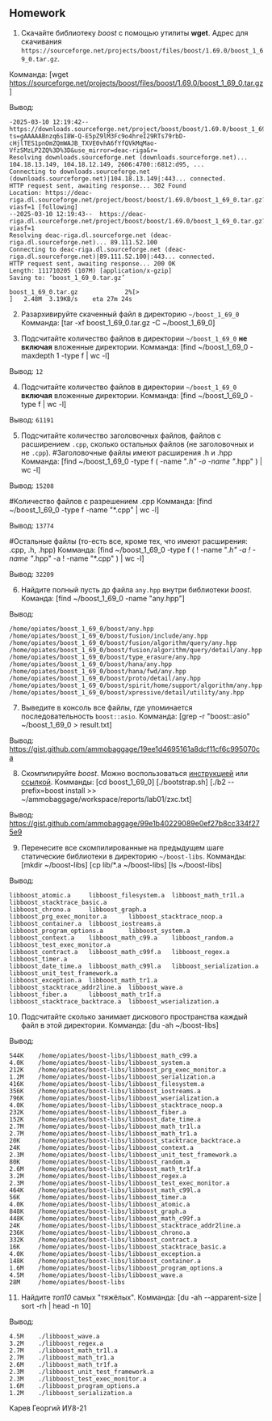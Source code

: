## Homework

1. Скачайте библиотеку *boost* с помощью утилиты **wget**. Адрес для скачивания `https://sourceforge.net/projects/boost/files/boost/1.69.0/boost_1_69_0.tar.gz`.

Комманда: [wget https://sourceforge.net/projects/boost/files/boost/1.69.0/boost_1_69_0.tar.gz]

Вывод:
```
-2025-03-10 12:19:42--  https://downloads.sourceforge.net/project/boost/boost/1.69.0/boost_1_69_0.tar.gz?ts=gAAAAABnzq6sI8W-Q-E5pZ9lM3Fc9o4hreI29RTs79rbD-cHjlTES1pnOmZQmWAJB_TXVE0vhA6fYfQVkMqMao-VfzSMzLP2ZQ%3D%3D&use_mirror=deac-riga&r=
Resolving downloads.sourceforge.net (downloads.sourceforge.net)... 104.18.13.149, 104.18.12.149, 2606:4700::6812:d95, ...
Connecting to downloads.sourceforge.net (downloads.sourceforge.net)|104.18.13.149|:443... connected.
HTTP request sent, awaiting response... 302 Found
Location: https://deac-riga.dl.sourceforge.net/project/boost/boost/1.69.0/boost_1_69_0.tar.gz?viasf=1 [following]
--2025-03-10 12:19:43--  https://deac-riga.dl.sourceforge.net/project/boost/boost/1.69.0/boost_1_69_0.tar.gz?viasf=1
Resolving deac-riga.dl.sourceforge.net (deac-riga.dl.sourceforge.net)... 89.111.52.100
Connecting to deac-riga.dl.sourceforge.net (deac-riga.dl.sourceforge.net)|89.111.52.100|:443... connected.
HTTP request sent, awaiting response... 200 OK
Length: 111710205 (107M) [application/x-gzip]
Saving to: ‘boost_1_69_0.tar.gz’

boost_1_69_0.tar.gz             2%[>                                                 ]   2.48M  3.19KB/s    eta 27m 24s 
```


2. Разархивируйте скаченный файл в директорию `~/boost_1_69_0`
Комманда: [tar -xf boost_1_69_0.tar.gz -C ~/boost_1_69_0]


3. Подсчитайте количество файлов в директории `~/boost_1_69_0` **не включая** вложенные директории.
Комманда: [find ~/boost_1_69_0 -maxdepth 1 -type f | wc -l]

Вывод: `12`


4. Подсчитайте количество файлов в директории `~/boost_1_69_0` **включая** вложенные директории.
Комманда: [find ~/boost_1_69_0 -type f | wc -l]

Вывод: `61191`


5. Подсчитайте количество заголовочных файлов, файлов с расширением `.cpp`, сколько остальных файлов (не заголовочных и не `.cpp`).
#Заголовочные файлы имеют расширения .h и .hpp 
Комманда: [find ~/boost_1_69_0 -type f \( -name "*.h" -o -name "*.hpp" \) | wc -l]

Вывод: `15208`

#Количество файлов с разрешением .cpp
Комманда: [find ~/boost_1_69_0 -type f -name "*.cpp" | wc -l]

Вывод: `13774`

#Остальные файлы (то-есть все, кроме тех, что имеют расширения: .cpp, .h, .hpp)
Комманда: [find ~/boost_1_69_0 -type f \( ! -name "*.h" -a ! -name "*.hpp" -a ! -name "*.cpp" \) | wc -l]

Вывод: `32209`


6. Найдите полный пусть до файла `any.hpp` внутри библиотеки *boost*.
Команда: [find ~/boost_1_69_0 -name "any.hpp"]

Вывод:
``` 
/home/opiates/boost_1_69_0/boost/any.hpp
/home/opiates/boost_1_69_0/boost/fusion/include/any.hpp
/home/opiates/boost_1_69_0/boost/fusion/algorithm/query/any.hpp
/home/opiates/boost_1_69_0/boost/fusion/algorithm/query/detail/any.hpp
/home/opiates/boost_1_69_0/boost/type_erasure/any.hpp
/home/opiates/boost_1_69_0/boost/hana/any.hpp
/home/opiates/boost_1_69_0/boost/hana/fwd/any.hpp
/home/opiates/boost_1_69_0/boost/proto/detail/any.hpp
/home/opiates/boost_1_69_0/boost/spirit/home/support/algorithm/any.hpp
/home/opiates/boost_1_69_0/boost/xpressive/detail/utility/any.hpp
```


7. Выведите в консоль все файлы, где упоминается последовательность `boost::asio`.
Комманда: [grep -r "boost::asio" ~/boost_1_69_0 > result.txt]

Вывод: https://gist.github.com/ammobaggage/19ee1d4695161a8dcf11cf6c995070ca


8. Скомпилируйте *boost*. Можно воспользоваться [инструкцией](https://www.boost.org/doc/libs/1_61_0/more/getting_started/unix-variants.html#or-build-custom-binaries) или [ссылкой](https://codeyarns.com/2017/01/24/how-to-build-boost-on-linux/).
Комманды: 
[cd boost_1_69_0]
[./bootstrap.sh]
[./b2 --prefix=boost install >> ~/ammobaggage/workspace/reports/lab01/zxc.txt]

Вывод: https://gist.github.com/ammobaggage/99e1b40229089e0ef27b8cc334f275e9


9. Перенесите все скомпилированные на предыдущем шаге статические библиотеки в директорию `~/boost-libs`.
Комманды: 
[mkdir ~/boost-libs]
[cp lib/*.a ~/boost-libs]
[ls ~/boost-libs]

Вывод:
```
libboost_atomic.a     libboost_filesystem.a  libboost_math_tr1l.a             libboost_stacktrace_basic.a
libboost_chrono.a     libboost_graph.a       libboost_prg_exec_monitor.a      libboost_stacktrace_noop.a
libboost_container.a  libboost_iostreams.a   libboost_program_options.a       libboost_system.a
libboost_context.a    libboost_math_c99.a    libboost_random.a                libboost_test_exec_monitor.a
libboost_contract.a   libboost_math_c99f.a   libboost_regex.a                 libboost_timer.a
libboost_date_time.a  libboost_math_c99l.a   libboost_serialization.a         libboost_unit_test_framework.a
libboost_exception.a  libboost_math_tr1.a    libboost_stacktrace_addr2line.a  libboost_wave.a
libboost_fiber.a      libboost_math_tr1f.a   libboost_stacktrace_backtrace.a  libboost_wserialization.a
```


10. Подсчитайте сколько занимает дискового пространства каждый файл в этой директории.
Комманда: [du -ah ~/boost-libs]

Вывод:
```
544K    /home/opiates/boost-libs/libboost_math_c99.a
4.0K    /home/opiates/boost-libs/libboost_system.a
212K    /home/opiates/boost-libs/libboost_prg_exec_monitor.a
1.2M    /home/opiates/boost-libs/libboost_serialization.a
416K    /home/opiates/boost-libs/libboost_filesystem.a
356K    /home/opiates/boost-libs/libboost_iostreams.a
796K    /home/opiates/boost-libs/libboost_wserialization.a
4.0K    /home/opiates/boost-libs/libboost_stacktrace_noop.a
232K    /home/opiates/boost-libs/libboost_fiber.a
152K    /home/opiates/boost-libs/libboost_date_time.a
2.7M    /home/opiates/boost-libs/libboost_math_tr1l.a
2.7M    /home/opiates/boost-libs/libboost_math_tr1.a
20K     /home/opiates/boost-libs/libboost_stacktrace_backtrace.a
24K     /home/opiates/boost-libs/libboost_context.a
2.3M    /home/opiates/boost-libs/libboost_unit_test_framework.a
80K     /home/opiates/boost-libs/libboost_random.a
2.6M    /home/opiates/boost-libs/libboost_math_tr1f.a
3.2M    /home/opiates/boost-libs/libboost_regex.a
2.3M    /home/opiates/boost-libs/libboost_test_exec_monitor.a
464K    /home/opiates/boost-libs/libboost_math_c99l.a
56K     /home/opiates/boost-libs/libboost_timer.a
4.0K    /home/opiates/boost-libs/libboost_atomic.a
848K    /home/opiates/boost-libs/libboost_graph.a
448K    /home/opiates/boost-libs/libboost_math_c99f.a
24K     /home/opiates/boost-libs/libboost_stacktrace_addr2line.a
236K    /home/opiates/boost-libs/libboost_chrono.a
332K    /home/opiates/boost-libs/libboost_contract.a
16K     /home/opiates/boost-libs/libboost_stacktrace_basic.a
4.0K    /home/opiates/boost-libs/libboost_exception.a
148K    /home/opiates/boost-libs/libboost_container.a
1.6M    /home/opiates/boost-libs/libboost_program_options.a
4.5M    /home/opiates/boost-libs/libboost_wave.a
28M     /home/opiates/boost-libs
```


11. Найдите *топ10* самых "тяжёлых".
Комманда: [du -ah --apparent-size | sort -rh | head -n 10]

Вывод:
```
4.5M    ./libboost_wave.a
3.2M    ./libboost_regex.a
2.7M    ./libboost_math_tr1l.a
2.7M    ./libboost_math_tr1.a
2.6M    ./libboost_math_tr1f.a
2.3M    ./libboost_unit_test_framework.a
2.3M    ./libboost_test_exec_monitor.a
1.6M    ./libboost_program_options.a
1.2M    ./libboost_serialization.a
```


Карев Георгий
ИУ8-21
